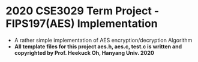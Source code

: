 # 2020 CSE3029 Term Project - FIPS197(AES) Implementation
- A rather simple implementation of AES encryption/decryption Algorithm
- **All template files for this project aes.h, aes.c, test.c is written and copyrighted by Prof. Heekuck Oh, Hanyang Univ. 2020**
